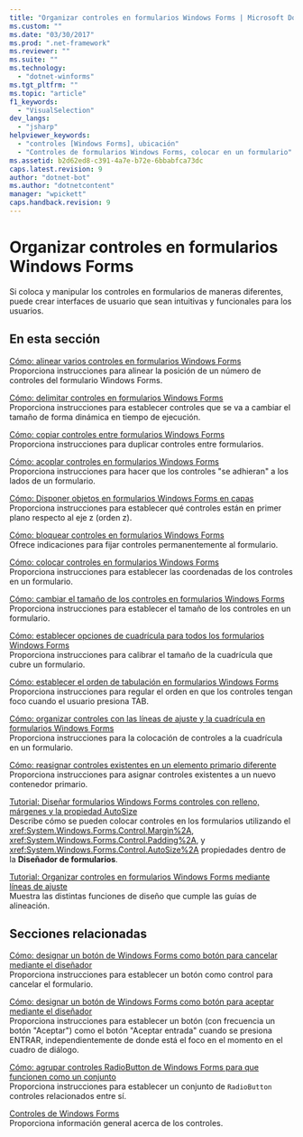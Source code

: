 ```yaml
---
title: "Organizar controles en formularios Windows Forms | Microsoft Docs"
ms.custom: ""
ms.date: "03/30/2017"
ms.prod: ".net-framework"
ms.reviewer: ""
ms.suite: ""
ms.technology: 
  - "dotnet-winforms"
ms.tgt_pltfrm: ""
ms.topic: "article"
f1_keywords: 
  - "VisualSelection"
dev_langs: 
  - "jsharp"
helpviewer_keywords: 
  - "controles [Windows Forms], ubicación"
  - "Controles de formularios Windows Forms, colocar en un formulario"
ms.assetid: b2d62ed8-c391-4a7e-b72e-6bbabfca73dc
caps.latest.revision: 9
author: "dotnet-bot"
ms.author: "dotnetcontent"
manager: "wpickett"
caps.handback.revision: 9
---
```

# Organizar controles en formularios Windows Forms
Si coloca y manipular los controles en formularios de maneras diferentes, puede crear interfaces de usuario que sean intuitivas y funcionales para los usuarios.  
  
## <a name="in-this-section"></a>En esta sección  
 [Cómo: alinear varios controles en formularios Windows Forms](../../../../docs/framework/winforms/controls/how-to-align-multiple-controls-on-windows-forms.md)  
 Proporciona instrucciones para alinear la posición de un número de controles del formulario Windows Forms.  
  
 [Cómo: delimitar controles en formularios Windows Forms](../../../../docs/framework/winforms/controls/how-to-anchor-controls-on-windows-forms.md)  
 Proporciona instrucciones para establecer controles que se va a cambiar el tamaño de forma dinámica en tiempo de ejecución.  
  
 [Cómo: copiar controles entre formularios Windows Forms](../../../../docs/framework/winforms/controls/how-to-copy-controls-between-windows-forms.md)  
 Proporciona instrucciones para duplicar controles entre formularios.  
  
 [Cómo: acoplar controles en formularios Windows Forms](../../../../docs/framework/winforms/controls/how-to-dock-controls-on-windows-forms.md)  
 Proporciona instrucciones para hacer que los controles "se adhieran" a los lados de un formulario.  
  
 [Cómo: Disponer objetos en formularios Windows Forms en capas](../../../../docs/framework/winforms/controls/how-to-layer-objects-on-windows-forms.md)  
 Proporciona instrucciones para establecer qué controles están en primer plano respecto al eje z (orden z).  
  
 [Cómo: bloquear controles en formularios Windows Forms](../../../../docs/framework/winforms/controls/how-to-lock-controls-to-windows-forms.md)  
 Ofrece indicaciones para fijar controles permanentemente al formulario.  
  
 [Cómo: colocar controles en formularios Windows Forms](../../../../docs/framework/winforms/controls/how-to-position-controls-on-windows-forms.md)  
 Proporciona instrucciones para establecer las coordenadas de los controles en un formulario.  
  
 [Cómo: cambiar el tamaño de los controles en formularios Windows Forms](../../../../docs/framework/winforms/controls/how-to-resize-controls-on-windows-forms.md)  
 Proporciona instrucciones para establecer el tamaño de los controles en un formulario.  
  
 [Cómo: establecer opciones de cuadrícula para todos los formularios Windows Forms](../../../../docs/framework/winforms/controls/how-to-set-grid-options-for-all-windows-forms.md)  
 Proporciona instrucciones para calibrar el tamaño de la cuadrícula que cubre un formulario.  
  
 [Cómo: establecer el orden de tabulación en formularios Windows Forms](../../../../docs/framework/winforms/controls/how-to-set-the-tab-order-on-windows-forms.md)  
 Proporciona instrucciones para regular el orden en que los controles tengan foco cuando el usuario presiona TAB.  
  
 [Cómo: organizar controles con las líneas de ajuste y la cuadrícula en formularios Windows Forms](../../../../docs/framework/winforms/controls/how-to-arrange-controls-with-snaplines-and-the-grid-in-windows-forms.md)  
 Proporciona instrucciones para la colocación de controles a la cuadrícula en un formulario.  
  
 [Cómo: reasignar controles existentes en un elemento primario diferente](../../../../docs/framework/winforms/controls/how-to-reassign-existing-controls-to-a-different-parent.md)  
 Proporciona instrucciones para asignar controles existentes a un nuevo contenedor primario.  
  
 [Tutorial: Diseñar formularios Windows Forms controles con relleno, márgenes y la propiedad AutoSize](../../../../docs/framework/winforms/controls/windows-forms-controls-padding-autosize.md)  
 Describe cómo se pueden colocar controles en los formularios utilizando el <xref:System.Windows.Forms.Control.Margin%2A>, <xref:System.Windows.Forms.Control.Padding%2A>, y <xref:System.Windows.Forms.Control.AutoSize%2A> propiedades dentro de la **Diseñador de formularios**.  
  
 [Tutorial: Organizar controles en formularios Windows Forms mediante líneas de ajuste](../../../../docs/framework/winforms/controls/walkthrough-arranging-controls-on-windows-forms-using-snaplines.md)  
 Muestra las distintas funciones de diseño que cumple las guías de alineación.  
  
## <a name="related-sections"></a>Secciones relacionadas  
 [Cómo: designar un botón de Windows Forms como botón para cancelar mediante el diseñador](../../../../docs/framework/winforms/controls/designate-a-wf-button-as-the-cancel-button-using-the-designer.md)  
 Proporciona instrucciones para establecer un botón como control para cancelar el formulario.  
  
 [Cómo: designar un botón de Windows Forms como botón para aceptar mediante el diseñador](../../../../docs/framework/winforms/controls/designate-a-wf-button-as-the-accept-button-using-the-designer.md)  
 Proporciona instrucciones para establecer un botón (con frecuencia un botón "Aceptar") como el botón "Aceptar entrada" cuando se presiona ENTRAR, independientemente de donde está el foco en el momento en el cuadro de diálogo.  
  
 [Cómo: agrupar controles RadioButton de Windows Forms para que funcionen como un conjunto](../../../../docs/framework/winforms/controls/how-to-group-windows-forms-radiobutton-controls-to-function-as-a-set.md)  
 Proporciona instrucciones para establecer un conjunto de `RadioButton` controles relacionados entre sí.  
  
 [Controles de Windows Forms](../../../../docs/framework/winforms/controls/index.md)  
 Proporciona información general acerca de los controles.